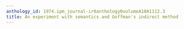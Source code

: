 ```yaml
---
anthology_id: 1974.ipm_journal-ir0anthology0volumeA10A1112.3
title: An experiment with semantics and Goffman's indirect method
---
```

